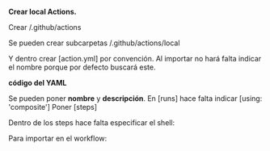 **Crear local Actions.**

Crear
    /.github/actions

Se pueden crear subcarpetas
    /.github/actions/local
  
Y dentro crear [action.yml] por convención. Al importar no hará falta indicar el nombre porque por defecto buscará este.

**código del YAML**

Se pueden poner **nombre** y **descripción**.
En [runs] hace falta indicar [using: 'composite']
Poner [steps]

<!-- 
name: 'My action'
description: 'Test action'

runs:
  using: 'composite'

  steps:
    - name: 'Hello world'
      run: echo "Hello world"
 -->

Dentro de los steps hace falta especificar el shell:
<!-- shell: bash -->


Para importar en el workflow:
<!-- 
steps:
    name: ...
    uses: ./.github/actions/local-actions/
-->
